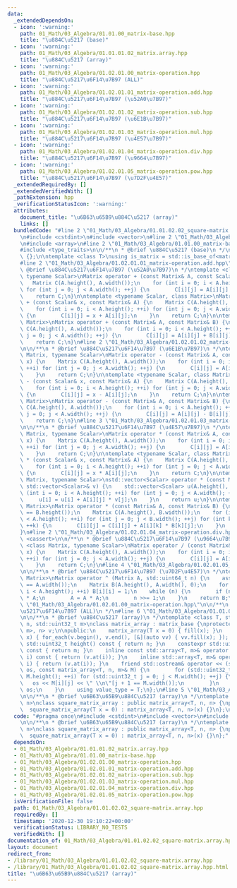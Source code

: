 ```yaml
---
data:
  _extendedDependsOn:
  - icon: ':warning:'
    path: 01_Math/03_Algebra/01.01.00_matrix-base.hpp
    title: "\u884C\u5217 (base)"
  - icon: ':warning:'
    path: 01_Math/03_Algebra/01.01.01.02_matrix.array.hpp
    title: "\u884C\u5217 (array)"
  - icon: ':warning:'
    path: 01_Math/03_Algebra/01.02.01.00_matrix-operation.hpp
    title: "\u884C\u5217\u6F14\u7B97 (ALL)"
  - icon: ':warning:'
    path: 01_Math/03_Algebra/01.02.01.01_matrix-operation.add.hpp
    title: "\u884C\u5217\u6F14\u7B97 (\u52A0\u7B97)"
  - icon: ':warning:'
    path: 01_Math/03_Algebra/01.02.01.02_matrix-operation.sub.hpp
    title: "\u884C\u5217\u6F14\u7B97 (\u6E1B\u7B97)"
  - icon: ':warning:'
    path: 01_Math/03_Algebra/01.02.01.03_matrix-operation.mul.hpp
    title: "\u884C\u5217\u6F14\u7B97 (\u4E57\u7B97)"
  - icon: ':warning:'
    path: 01_Math/03_Algebra/01.02.01.04_matrix-operation.div.hpp
    title: "\u884C\u5217\u6F14\u7B97 (\u9664\u7B97)"
  - icon: ':warning:'
    path: 01_Math/03_Algebra/01.02.01.05_matrix-operation.pow.hpp
    title: "\u884C\u5217\u6F14\u7B97 (\u7D2F\u4E57)"
  _extendedRequiredBy: []
  _extendedVerifiedWith: []
  _pathExtension: hpp
  _verificationStatusIcon: ':warning:'
  attributes:
    document_title: "\u6B63\u65B9\u884C\u5217 (array)"
    links: []
  bundledCode: "#line 2 \"01_Math/03_Algebra/01.01.02.02_square-matrix.array.hpp\"\
    \n#include <cstdint>\n#include <vector>\n#line 2 \"01_Math/03_Algebra/01.01.01.02_matrix.array.hpp\"\
    \n#include <array>\n#line 2 \"01_Math/03_Algebra/01.01.00_matrix-base.hpp\"\n\
    #include <type_traits>\n\n/**\n * @brief \u884C\u5217 (base)\n */\nclass matrix_base\
    \ {};\n\ntemplate <class T>\nusing is_matrix = std::is_base_of<matrix_base, T>;\n\
    #line 2 \"01_Math/03_Algebra/01.02.01.01_matrix-operation.add.hpp\"\n\n/**\n *\
    \ @brief \u884C\u5217\u6F14\u7B97 (\u52A0\u7B97)\n */\ntemplate <class Matrix,\
    \ typename Scalar>\nMatrix operator + (const Matrix& A, const Scalar& x) {\n \
    \   Matrix C(A.height(), A.width());\n    for (int i = 0; i < A.height(); ++i)\
    \ for (int j = 0; j < A.width(); ++j) {\n        C[i][j] = A[i][j] + x;\n    }\n\
    \    return C;\n}\n\ntemplate <typename Scalar, class Matrix>\nMatrix operator\
    \ + (const Scalar& x, const Matrix& A) {\n    Matrix C(A.height(), A.width());\n\
    \    for (int i = 0; i < A.height(); ++i) for (int j = 0; j < A.width(); ++j)\
    \ {\n        C[i][j] = x + A[i][j];\n    }\n    return C;\n}\n\ntemplate <class\
    \ Matrix>\nMatrix operator + (const Matrix& A, const Matrix& B) {\n    Matrix\
    \ C(A.height(), A.width());\n    for (int i = 0; i < A.height(); ++i) for (int\
    \ j = 0; j < A.width(); ++j) {\n        C[i][j] = A[i][j] + B[i][j];\n    }\n\
    \    return C;\n}\n#line 2 \"01_Math/03_Algebra/01.02.01.02_matrix-operation.sub.hpp\"\
    \n\n/**\n * @brief \u884C\u5217\u6F14\u7B97 (\u6E1B\u7B97)\n */\ntemplate <class\
    \ Matrix, typename Scalar>\nMatrix operator - (const Matrix& A, const Scalar&\
    \ x) {\n    Matrix C(A.height(), A.width());\n    for (int i = 0; i < A.height();\
    \ ++i) for (int j = 0; j < A.width(); ++j) {\n        C[i][j] = A[i][j] - x;\n\
    \    }\n    return C;\n}\n\ntemplate <typename Scalar, class Matrix>\nMatrix operator\
    \ - (const Scalar& x, const Matrix& A) {\n    Matrix C(A.height(), A.width());\n\
    \    for (int i = 0; i < A.height(); ++i) for (int j = 0; j < A.width(); ++j)\
    \ {\n        C[i][j] = x - A[i][j];\n    }\n    return C;\n}\n\ntemplate <class\
    \ Matrix>\nMatrix operator - (const Matrix& A, const Matrix& B) {\n    Matrix\
    \ C(A.height(), A.width());\n    for (int i = 0; i < A.height(); ++i) for (int\
    \ j = 0; j < A.width(); ++j) {\n        C[i][j] = A[i][j] - B[i][j];\n    }\n\
    \    return C;\n}\n#line 3 \"01_Math/03_Algebra/01.02.01.03_matrix-operation.mul.hpp\"\
    \n\n/**\n * @brief \u884C\u5217\u6F14\u7B97 (\u4E57\u7B97)\n */\ntemplate <class\
    \ Matrix, typename Scalar>\nMatrix operator * (const Matrix& A, const Scalar&\
    \ x) {\n    Matrix C(A.height(), A.width());\n    for (int i = 0; i < A.height();\
    \ ++i) for (int j = 0; j < A.width(); ++j) {\n        C[i][j] = A[i][j] * x;\n\
    \    }\n    return C;\n}\n\ntemplate <typename Scalar, class Matrix>\nMatrix operator\
    \ * (const Scalar& x, const Matrix& A) {\n    Matrix C(A.height(), A.width());\n\
    \    for (int i = 0; i < A.height(); ++i) for (int j = 0; j < A.width(); ++j)\
    \ {\n        C[i][j] = x * A[i][j];\n    }\n    return C;\n}\n\ntemplate <class\
    \ Matrix, typename Scalar>\nstd::vector<Scalar> operator * (const Matrix& A, const\
    \ std::vector<Scalar>& v) {\n    std::vector<Scalar> u(A.height(), 0);\n    for\
    \ (int i = 0; i < A.height(); ++i) for (int j = 0; j < A.width(); ++j) {\n   \
    \     u[i] = u[i] + A[i][j] * v[j];\n    }\n    return u;\n}\n\ntemplate <class\
    \ Matrix>\nMatrix operator * (const Matrix& A, const Matrix& B) {\n    assert(A.width()\
    \ == B.height());\n    Matrix C(A.height(), B.width());\n    for (int i = 0; i\
    \ < A.height(); ++i) for (int j = 0; j < B.width(); ++j) for (int k = 0; k < A.width();\
    \ ++k) {\n        C[i][j] = C[i][j] + A[i][k] * B[k][j];\n    }\n    return C;\n\
    }\n#line 2 \"01_Math/03_Algebra/01.02.01.04_matrix-operation.div.hpp\"\n#include\
    \ <cassert>\n\n/**\n * @brief \u884C\u5217\u6F14\u7B97 (\u9664\u7B97)\n */\ntemplate\
    \ <class Matrix, typename Scalar>\nMatrix operator / (const Matrix& A, const Scalar&\
    \ x) {\n    Matrix C(A.height(), A.width());\n    for (int i = 0; i < A.height();\
    \ ++i) for (int j = 0; j < A.width(); ++j) {\n        C[i][j] = A[i][j] / x;\n\
    \    }\n    return C;\n}\n#line 4 \"01_Math/03_Algebra/01.02.01.05_matrix-operation.pow.hpp\"\
    \n\n/**\n * @brief \u884C\u5217\u6F14\u7B97 (\u7D2F\u4E57)\n */\ntemplate <class\
    \ Matrix>\nMatrix operator ^ (Matrix A, std::uint64_t n) {\n    assert(A.height()\
    \ == A.width());\n    Matrix B(A.height(), A.width(), 0);\n    for (int i = 0;\
    \ i < A.height(); ++i) B[i][i] = 1;\n    while (n) {\n        if (n & 1) B = B\
    \ * A;\n        A = A * A;\n        n >>= 1;\n    }\n    return B;\n}\n#line 7\
    \ \"01_Math/03_Algebra/01.02.01.00_matrix-operation.hpp\"\n\n/**\n * @brief \u884C\
    \u5217\u6F14\u7B97 (ALL)\n */\n#line 6 \"01_Math/03_Algebra/01.01.01.02_matrix.array.hpp\"\
    \n\n/**\n * @brief \u884C\u5217 (array)\n */\ntemplate <class T, std::uint32_t\
    \ n, std::uint32_t m>\nclass matrix_array : matrix_base {\nprotected:\n    std::array<std::array<T,\
    \ m>, n> v;\n\npublic:\n    matrix_array(T x = 0) { fill(x); }\n    void fill(T\
    \ x) { for_each(v.begin(), v.end(), [&](auto vv) { vv.fill(x); }); }\n    constexpr\
    \ std::uint32_t height() const { return n; }\n    constexpr std::uint32_t width()\
    \ const { return m; }\n    inline const std::array<T, m>& operator [] (std::uint32_t\
    \ i) const { return (v.at(i)); }\n    inline std::array<T, m>& operator [] (std::uint32_t\
    \ i) { return (v.at(i)); }\n    friend std::ostream& operator << (std::ostream&\
    \ os, const matrix_array<T, n, m>& M) {\n        for (std::uint32_t i = 0; i <\
    \ M.height(); ++i) for (std::uint32_t j = 0; j < M.width(); ++j) {\n         \
    \   os << M[i][j] << \" \\n\"[j + 1 == M.width()];\n        }\n        return\
    \ os;\n    }\n    using value_type = T;\n};\n#line 5 \"01_Math/03_Algebra/01.01.02.02_square-matrix.array.hpp\"\
    \n\n/**\n * @brief \u6B63\u65B9\u884C\u5217 (array)\n */\ntemplate <class T, std::uint32_t\
    \ n>\nclass square_matrix_array : public matrix_array<T, n, n> {\npublic:\n  \
    \  square_matrix_array(T x = 0) : matrix_array<T, n, n>(x) {}\n};\n"
  code: "#pragma once\n#include <cstdint>\n#include <vector>\n#include \"01.01.01.02_matrix.array.hpp\"\
    \n\n/**\n * @brief \u6B63\u65B9\u884C\u5217 (array)\n */\ntemplate <class T, std::uint32_t\
    \ n>\nclass square_matrix_array : public matrix_array<T, n, n> {\npublic:\n  \
    \  square_matrix_array(T x = 0) : matrix_array<T, n, n>(x) {}\n};"
  dependsOn:
  - 01_Math/03_Algebra/01.01.01.02_matrix.array.hpp
  - 01_Math/03_Algebra/01.01.00_matrix-base.hpp
  - 01_Math/03_Algebra/01.02.01.00_matrix-operation.hpp
  - 01_Math/03_Algebra/01.02.01.01_matrix-operation.add.hpp
  - 01_Math/03_Algebra/01.02.01.02_matrix-operation.sub.hpp
  - 01_Math/03_Algebra/01.02.01.03_matrix-operation.mul.hpp
  - 01_Math/03_Algebra/01.02.01.04_matrix-operation.div.hpp
  - 01_Math/03_Algebra/01.02.01.05_matrix-operation.pow.hpp
  isVerificationFile: false
  path: 01_Math/03_Algebra/01.01.02.02_square-matrix.array.hpp
  requiredBy: []
  timestamp: '2020-12-30 19:10:22+00:00'
  verificationStatus: LIBRARY_NO_TESTS
  verifiedWith: []
documentation_of: 01_Math/03_Algebra/01.01.02.02_square-matrix.array.hpp
layout: document
redirect_from:
- /library/01_Math/03_Algebra/01.01.02.02_square-matrix.array.hpp
- /library/01_Math/03_Algebra/01.01.02.02_square-matrix.array.hpp.html
title: "\u6B63\u65B9\u884C\u5217 (array)"
---
```

